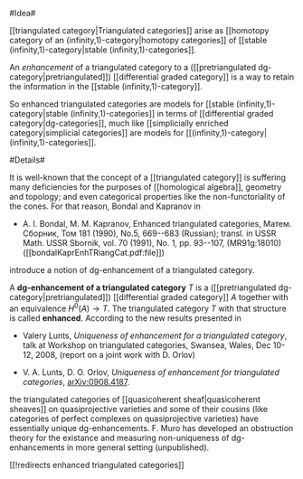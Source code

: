 #Idea#

[[triangulated category|Triangulated categories]] arise as [[homotopy category of an (infinity,1)-category|homotopy categories]] of [[stable (infinity,1)-category|stable (infinity,1)-categories]].

An _enhancement_ of a triangulated category to a
([[pretriangulated dg-category|pretriangulated]]) [[differential graded category]] is a way to retain the information in the [[stable (infinity,1)-category]].

So enhanced triangulated categories are models for [[stable (infinity,1)-category|stable (infinity,1)-categories]] in terms of [[differential graded category|dg-categories]], much like [[simplicially enriched category|simplicial categories]] are models for [[(infinity,1)-category|(infinity,1)-categories]].


#Details#

It is well-known that the concept of a [[triangulated category]] is suffering many deficiencies for the purposes of [[homological algebra]], geometry and topology; and even categorical properties like the non-functoriality of the cones.  For that reason, Bondal and Kapranov in

*  A. I. Bondal, M. M. Kapranov, Enhanced triangulated categories, Матем. Сборник, Том 181 (1990), No.5, 669--683 (Russian); transl. in USSR Math. USSR Sbornik, vol. 70 (1991), No. 1, pp. 93--107, (MR91g:18010) ([[bondalKaprEnhTRiangCat.pdf:file]])

introduce a notion of dg-enhancement of a triangulated category. 

A **dg-enhancement of a triangulated category** $T$ is a ([[pretriangulated dg-category|pretriangulated]]) [[differential graded category]] $A$ together with an equivalence $H^0(A)\to T$. The triangulated
category $T$ with that structure is called __enhanced__. According to the new results presented in

* Valery Lunts, _Uniqueness of enhancement for a triangulated category_, talk at Workshop on triangulated categories, Swansea, Wales, Dec 10-12, 2008, (report on a joint work with D. Orlov)

* V. A. Lunts, D. O. Orlov, _Uniqueness of enhancement for triangulated categories_, [arXiv:0908.4187](http://arxiv.org/abs/0908.4187).

the triangulated categories of [[quasicoherent sheaf|quasicoherent sheaves]] on quasiprojective varieties and some of their cousins (like categories of perfect complexes on quasiprojective varieties) have essentially unique dg-enhancements. F. Muro has developed an obstruction theory for the existance and measuring non-uniqueness of dg-enhancements in more general setting (unpublished).

[[!redirects enhanced triangulated categories]]